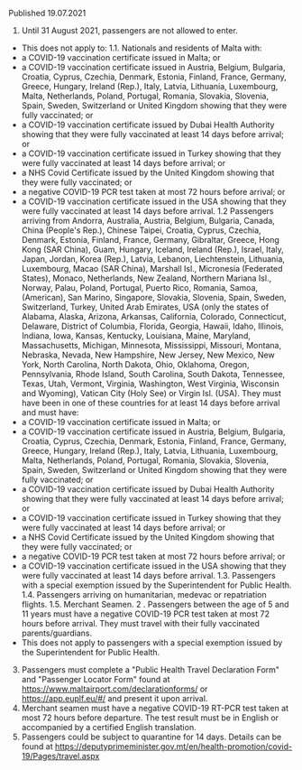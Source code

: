 Published 19.07.2021
1. Until 31 August 2021, passengers are not allowed to enter.
- This does not apply to:
1.1. Nationals and residents of Malta with:
 - a COVID-19 vaccination certificate issued in Malta; or
 - a COVID-19 vaccination certificate issued in Austria, Belgium, Bulgaria, Croatia, Cyprus, Czechia, Denmark, Estonia, Finland, France, Germany, Greece, Hungary, Ireland (Rep.), Italy, Latvia, Lithuania, Luxembourg, Malta, Netherlands, Poland, Portugal, Romania, Slovakia, Slovenia, Spain, Sweden, Switzerland or United Kingdom showing that they were fully vaccinated; or
 - a COVID-19 vaccination certificate issued by Dubai Health Authority showing that they were fully vaccinated at least 14 days before arrival; or
 - a COVID-19 vaccination certificate issued in Turkey showing that they were fully vaccinated at least 14 days before arrival; or
 - a NHS Covid Certificate issued by the United Kingdom showing that they were fully vaccinated; or
 - a negative COVID-19 PCR test taken at most 72 hours before arrival; or
 - a COVID-19 vaccination certificate issued in the USA showing that they were fully vaccinated at least 14 days before arrival.
1.2 Passengers arriving from Andorra, Australia, Austria, Belgium, Bulgaria, Canada, China (People's Rep.), Chinese Taipei, Croatia, Cyprus, Czechia, Denmark, Estonia, Finland, France, Germany, Gibraltar, Greece, Hong Kong (SAR China), Guam, Hungary, Iceland, Ireland (Rep.), Israel, Italy, Japan, Jordan, Korea (Rep.), Latvia, Lebanon, Liechtenstein, Lithuania, Luxembourg, Macao (SAR China), Marshall Isl., Micronesia (Federated States), Monaco, Netherlands, New Zealand, Northern Mariana Isl., Norway, Palau, Poland, Portugal, Puerto Rico, Romania, Samoa, (American), San Marino, Singapore, Slovakia, Slovenia, Spain, Sweden, Switzerland, Turkey, United Arab Emirates, USA (only the states of Alabama, Alaska, Arizona, Arkansas, California, Colorado, Connecticut, Delaware, District of Columbia, Florida, Georgia, Hawaii, Idaho, Illinois, Indiana, Iowa, Kansas, Kentucky, Louisiana, Maine, Maryland, Massachusetts, Michigan, Minnesota, Mississippi, Missouri, Montana, Nebraska, Nevada, New Hampshire, New Jersey, New Mexico, New York, North Carolina, North Dakota, Ohio, Oklahoma, Oregon, Pennsylvania, Rhode Island, South Carolina, South Dakota, Tennessee, Texas, Utah, Vermont, Virginia, Washington, West Virginia, Wisconsin and Wyoming), Vatican City (Holy See) or Virgin Isl. (USA). They must have been in one of these countries for at least 14 days before arrival and must have:
 - a COVID-19 vaccination certificate issued in Malta; or
 - a COVID-19 vaccination certificate issued in Austria, Belgium, Bulgaria, Croatia, Cyprus, Czechia, Denmark, Estonia, Finland, France, Germany, Greece, Hungary, Ireland (Rep.), Italy, Latvia, Lithuania, Luxembourg, Malta, Netherlands, Poland, Portugal, Romania, Slovakia, Slovenia, Spain, Sweden, Switzerland or United Kingdom showing that they were fully vaccinated; or
 - a COVID-19 vaccination certificate issued by Dubai Health Authority showing that they were fully vaccinated at least 14 days before arrival; or
 - a COVID-19 vaccination certificate issued in Turkey showing that they were fully vaccinated at least 14 days before arrival; or
 - a NHS Covid Certificate issued by the United Kingdom showing that they were fully vaccinated; or
 - a negative COVID-19 PCR test taken at most 72 hours before arrival; or
 - a COVID-19 vaccination certificate issued in the USA showing that they were fully vaccinated at least 14 days before arrival.
1.3. Passengers with a special exemption issued by the Superintendent for Public Health.
1.4. Passengers arriving on humanitarian, medevac or repatriation flights.
1.5. Merchant Seamen.
2 . Passengers between the age of 5 and 11 years must have a negative COVID-19 PCR test taken at most 72 hours before arrival. They must travel with their fully vaccinated parents/guardians.
- This does not apply to passengers with a special exemption issued by the Superintendent for Public Health.
3. Passengers must complete a "Public Health Travel Declaration Form" and "Passenger Locator Form" found at <a href="https://www.maltairport.com/declarationforms/">https://www.maltairport.com/declarationforms/</a> or <a href="https://app.euplf.eu/#/">https://app.euplf.eu/#/</a> and present it upon arrival.
4. Merchant seamen must have a negative COVID-19 RT-PCR test taken at most 72 hours before departure. The test result must be in English or accompanied by a certified English translation.
5. Passengers could be subject to quarantine for 14 days. Details can be found at <a href="https://deputyprimeminister.gov.mt/en/health-promotion/covid-19/Pages/travel.aspx">https://deputyprimeminister.gov.mt/en/health-promotion/covid-19/Pages/travel.aspx</a> 

